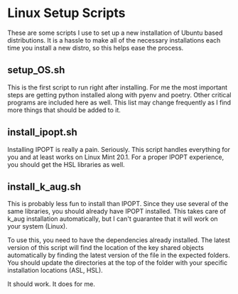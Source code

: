 # Linux Setup Scripts

These are some scripts I use to set up a new installation of Ubuntu based distributions. It is a hassle to make all of the necessary installations each time you install a new distro, so this helps ease the process.

## setup_OS.sh

This is the first script to run right after installing. For me the most important steps are getting python installed along with pyenv and poetry. Other critical programs are included here as well. This list may change frequently as I find more things that should be added to it.

## install_ipopt.sh

Installing IPOPT is really a pain. Seriously. This script handles everything for you and at least works on Linux Mint 20.1. For a proper IPOPT experience, you should get the HSL libraries as well.

## install_k_aug.sh

This is probably less fun to install than IPOPT. Since they use several of the same libraries, you should already have IPOPT installed. This takes care of k_aug installation automatically, but I can't guarantee that it will work on your system (Linux).

To use this, you need to have the dependencies already installed. The latest version of this script will find the location of the key shared objects automatically by finding the latest version of the file in the expected folders. You should update the directories at the top of the folder with your specific installation locations (ASL, HSL).

It should work. It does for me.
